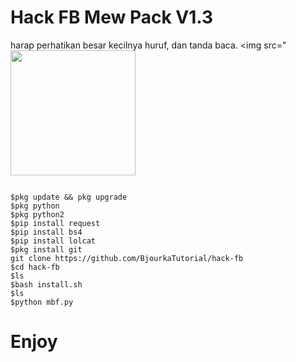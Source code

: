 # Hack FB Mew Pack V1.3 

harap perhatikan besar kecilnya huruf, dan tanda baca.
<img src="<img src="https://www.upload.ee/image/14549204/Screenshot_20221003-092953_Termux.jpg" width="200" hight="220">





```

$pkg update && pkg upgrade 
$pkg python 
$pkg python2 
$pip install request 
$pip install bs4 
$pip install lolcat 
$pkg install git 
git clone https://github.com/BjourkaTutorial/hack-fb 
$cd hack-fb 
$ls
$bash install.sh 
$ls
$python mbf.py

```

# Enjoy 
